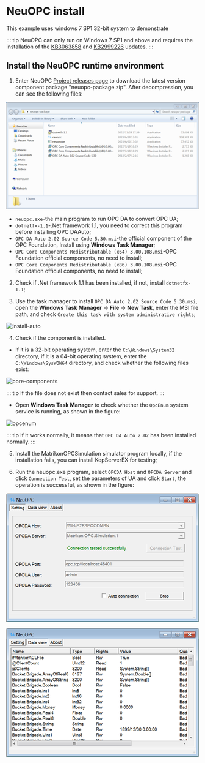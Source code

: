 # NeuOPC install

This example uses windows 7 SP1 32-bit system to demonstrate

::: tip
NeuOPC can only run on Windows 7 SP1 and above and requires the installation of the [KB3063858](https://www.microsoft.com/zh-CN/download/details.aspx?id=47409)  and [KB2999226](https://www.microsoft.com/zh-cn/download/details.aspx?id=49077) updates.
:::

## Install the NeuOPC runtime environment

1. Enter NeuOPC [Project releases page](https://github.com/neugates/neuopc/releases) to download the latest version component package "neuopc-package.zip". After decompression, you can see the following files:

![package](./assets/package.png)

* `neuopc.exe`-the main program to run OPC DA to convert OPC UA;
* `dotnetfx-1.1`-.Net framework 1.1, you need to correct this program before installing OPC DAAuto;
* `OPC DA Auto 2.02 Source Code 5.30.msi`-the official component of the OPC Foundation, Install using **Windows Task Manager**;
* `OPC Core Components Redistributable (x64) 3.00.108.msi`-OPC Foundation official components, no need to install;
* `OPC Core Components Redistributable (x86) 3.00.108.msi`-OPC Foundation official components, no need to install;

2. Check if .Net framework 1.1 has been installed, if not, install `dotnetfx-1.1`;

3. Use the task manager to install `OPC DA Auto 2.02 Source Code 5.30.msi`, open the **Windows Task Manager** -> **File** -> **New Task**, enter the MSI file path, and check `Create this task with system administrative rights`;

![install-auto](./assets/install-auto.png)

4. Check if the component is installed.

* If it is a 32-bit operating system, enter the `C:\Windows\System32` directory, if it is a 64-bit operating system, enter the `C:\Windows\SysWOW64` directory, and check whether the following files exist:

![core-components](./assets/core-components.png)

::: tip
If the file does not exist then contact sales for support.
:::

* Open **Windows Task Manager** to check whether the `OpcEnum` system service is running, as shown in the figure:

![opcenum](./assets/opcenum.png)

::: tip
If it works normally, it means that `OPC DA Auto 2.02` has been installed normally.
:::

5. Install the MatrikonOPCSimulation simulator program locally, if the installation fails, you can install KepServerEX for testing;

6. Run the neuopc.exe program, select `OPCDA Host` and `OPCDA Server` and click `Connection Test`, set the parameters of UA and click `Start`, the operation is successful, as shown in the figure:

![local-neuopc](./assets/local-neuopc1.png)

![local-neuopc](./assets/local-neuopc2.png)
